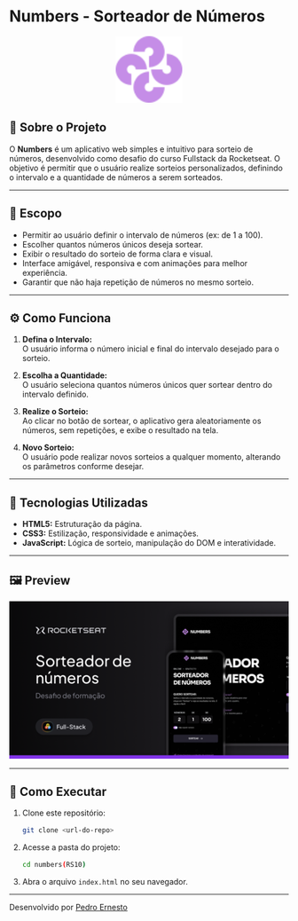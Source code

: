 # Numbers - Sorteador de Números

<div align="center">
  <img src="./images/logo.svg" alt="logo Numbers" width="120"/>
</div>

## 📖 Sobre o Projeto

O **Numbers** é um aplicativo web simples e intuitivo para sorteio de números, desenvolvido como desafio do curso Fullstack da Rocketseat. O objetivo é permitir que o usuário realize sorteios personalizados, definindo o intervalo e a quantidade de números a serem sorteados.

---

## 🎯 Escopo

- Permitir ao usuário definir o intervalo de números (ex: de 1 a 100).
- Escolher quantos números únicos deseja sortear.
- Exibir o resultado do sorteio de forma clara e visual.
- Interface amigável, responsiva e com animações para melhor experiência.
- Garantir que não haja repetição de números no mesmo sorteio.

---

## ⚙️ Como Funciona

1. **Defina o Intervalo:**  
   O usuário informa o número inicial e final do intervalo desejado para o sorteio.

2. **Escolha a Quantidade:**  
   O usuário seleciona quantos números únicos quer sortear dentro do intervalo definido.

3. **Realize o Sorteio:**  
   Ao clicar no botão de sortear, o aplicativo gera aleatoriamente os números, sem repetições, e exibe o resultado na tela.

4. **Novo Sorteio:**  
   O usuário pode realizar novos sorteios a qualquer momento, alterando os parâmetros conforme desejar.

---

## 🚀 Tecnologias Utilizadas

- **HTML5:** Estruturação da página.
- **CSS3:** Estilização, responsividade e animações.
- **JavaScript:** Lógica de sorteio, manipulação do DOM e interatividade.

---

## 🖼️ Preview

![Preview do site](./images/preview.png)

---

## 📝 Como Executar

1. Clone este repositório:
   ```bash
   git clone <url-do-repo>
   ```
2. Acesse a pasta do projeto:
   ```bash
   cd numbers(RS10)
   ```
3. Abra o arquivo `index.html` no seu navegador.

---

Desenvolvido por [Pedro Ernesto](https://github.com/pedroernestovogado)
